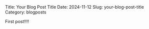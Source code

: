 Title: Your Blog Post Title
Date: 2024-11-12
Slug: your-blog-post-title
Category: blogposts

First post!!!!
